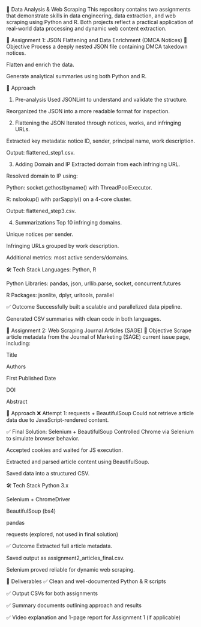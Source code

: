 📘 Data Analysis & Web Scraping 
This repository contains two assignments that demonstrate skills in data engineering, data extraction, and web scraping using Python and R. Both projects reflect a practical application of real-world data processing and dynamic web content extraction.

📌 Assignment 1: JSON Flattening and Data Enrichment (DMCA Notices)
📂 Objective
Process a deeply nested JSON file containing DMCA takedown notices.

Flatten and enrich the data.

Generate analytical summaries using both Python and R.

🧠 Approach
1. Pre-analysis
Used JSONLint to understand and validate the structure.

Reorganized the JSON into a more readable format for inspection.

2. Flattening the JSON
Iterated through notices, works, and infringing URLs.

Extracted key metadata: notice ID, sender, principal name, work description.

Output: flattened_step1.csv.

3. Adding Domain and IP
Extracted domain from each infringing URL.

Resolved domain to IP using:

Python: socket.gethostbyname() with ThreadPoolExecutor.

R: nslookup() with parSapply() on a 4-core cluster.

Output: flattened_step3.csv.

4. Summarizations
Top 10 infringing domains.

Unique notices per sender.

Infringing URLs grouped by work description.

Additional metrics: most active senders/domains.

🛠️ Tech Stack
Languages: Python, R

Python Libraries: pandas, json, urllib.parse, socket, concurrent.futures

R Packages: jsonlite, dplyr, urltools, parallel

✅ Outcome
Successfully built a scalable and parallelized data pipeline.

Generated CSV summaries with clean code in both languages.

📌 Assignment 2: Web Scraping Journal Articles (SAGE)
📂 Objective
Scrape article metadata from the Journal of Marketing (SAGE) current issue page, including:

Title

Authors

First Published Date

DOI

Abstract

🧠 Approach
❌ Attempt 1: requests + BeautifulSoup
Could not retrieve article data due to JavaScript-rendered content.

✅ Final Solution: Selenium + BeautifulSoup
Controlled Chrome via Selenium to simulate browser behavior.

Accepted cookies and waited for JS execution.

Extracted and parsed article content using BeautifulSoup.

Saved data into a structured CSV.

🛠️ Tech Stack
Python 3.x

Selenium + ChromeDriver

BeautifulSoup (bs4)

pandas

requests (explored, not used in final solution)

✅ Outcome
Extracted full article metadata.

Saved output as assignment2_articles_final.csv.

Selenium proved reliable for dynamic web scraping.

📎 Deliverables
✅ Clean and well-documented Python & R scripts

✅ Output CSVs for both assignments

✅ Summary documents outlining approach and results

✅ Video explanation and 1-page report for Assignment 1 (if applicable)
